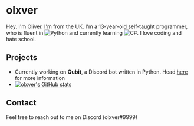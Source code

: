 # olxver

Hey. I'm Oliver. I'm from the UK. I'm a 13-year-old self-taught programmer, who is fluent in ![Python](https://img.shields.io/badge/-Python-3776AB?logo=python&logoColor=white&style=flat-square) and currently learning ![C#](https://img.shields.io/badge/-C%23-239120?logo=c-sharp&logoColor=white&style=flat-square). I love coding and hate school. 


## Projects

- Currently working on **Qubit**, a Discord bot written in Python. Head [here](https://github.com/olxver/Qubit) for more information
- [![olxver's GitHub stats](https://github-readme-stats.vercel.app/api?username=olxver)](https://github.com/anuraghazra/github-readme-stats)

## Contact

Feel free to reach out to me on Discord (olxver#9999)


